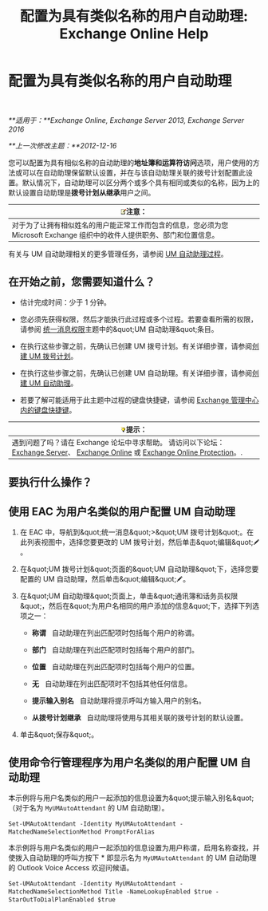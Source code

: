 ﻿---
title: '配置为具有类似名称的用户自动助理: Exchange Online Help'
TOCTitle: 配置为具有类似名称的用户自动助理
ms:assetid: 2e7318a0-67f9-4d7b-8300-5f0ef77656a8
ms:mtpsurl: https://technet.microsoft.com/zh-cn/library/Aa997135(v=EXCHG.150)
ms:contentKeyID: 52061334
ms.date: 05/23/2018
mtps_version: v=EXCHG.150
ms.translationtype: MT
---

# 配置为具有类似名称的用户自动助理

 

_**适用于：**Exchange Online, Exchange Server 2013, Exchange Server 2016_

_**上一次修改主题：**2012-12-16_

您可以配置为具有相似名称的自动助理的**地址簿和运算符访问**选项，用户使用的方法或可以在自动助理保留默认设置，并在与该自动助理关联的拨号计划配置此设置。默认情况下，自动助理可以区分两个或多个具有相同或类似的名称，因为上的默认设置自动助理是**拨号计划从继承**用户之间。

<table>
<thead>
<tr class="header">
<th><img src="images/Bb124558.note(EXCHG.150).gif" title="注意" alt="注意" />注意：</th>
</tr>
</thead>
<tbody>
<tr class="odd">
<td>对于为了让拥有相似姓名的用户能正常工作而包含的信息，您必须为您 Microsoft Exchange 组织中的收件人提供职务、部门和位置信息。</td>
</tr>
</tbody>
</table>


有关与 UM 自动助理相关的更多管理任务，请参阅 [UM 自动助理过程](um-auto-attendant-procedures-exchange-2013-help.md)。

## 在开始之前，您需要知道什么？

  - 估计完成时间：少于 1 分钟。

  - 您必须先获得权限，然后才能执行此过程或多个过程。若要查看所需的权限，请参阅 [统一消息权限](unified-messaging-permissions-exchange-2013-help.md)主题中的\&quot;UM 自动助理\&quot;条目。

  - 在执行这些步骤之前，先确认已创建 UM 拨号计划。有关详细步骤，请参阅[创建 UM 拨号计划](create-a-um-dial-plan-exchange-2013-help.md)。

  - 在执行这些步骤之前，先确认已创建 UM 自动助理。有关详细步骤，请参阅[创建 UM 自动助理](create-a-um-auto-attendant-exchange-2013-help.md)。

  - 若要了解可能适用于此主题中过程的键盘快捷键，请参阅 [Exchange 管理中心内的键盘快捷键](keyboard-shortcuts-in-the-exchange-admin-center-exchange-online-protection-help.md)。

<table>
<thead>
<tr class="header">
<th><img src="images/Bb124558.tip(EXCHG.150).gif" title="提示" alt="提示" />提示：</th>
</tr>
</thead>
<tbody>
<tr class="odd">
<td>遇到问题了吗？请在 Exchange 论坛中寻求帮助。 请访问以下论坛：<a href="https://go.microsoft.com/fwlink/p/?linkid=60612">Exchange Server</a>、 <a href="https://go.microsoft.com/fwlink/p/?linkid=267542">Exchange Online</a> 或 <a href="https://go.microsoft.com/fwlink/p/?linkid=285351">Exchange Online Protection</a>。.</td>
</tr>
</tbody>
</table>


## 要执行什么操作？

## 使用 EAC 为用户名类似的用户配置 UM 自动助理

1.  在 EAC 中，导航到\&quot;统一消息\&quot;\>\&quot;UM 拨号计划\&quot;。在此列表视图中，选择您要更改的 UM 拨号计划，然后单击\&quot;编辑\&quot;![编辑图标](images/Bb124582.6f53ccb2-1f13-4c02-bea0-30690e6ea71d(EXCHG.150).gif "编辑图标")。

2.  在\&quot;UM 拨号计划\&quot;页面的\&quot;UM 自动助理\&quot;下，选择您要配置的 UM 自动助理，然后单击\&quot;编辑\&quot;![编辑图标](images/Bb124582.6f53ccb2-1f13-4c02-bea0-30690e6ea71d(EXCHG.150).gif "编辑图标")。

3.  在\&quot;UM 自动助理\&quot;页面上，单击\&quot;通讯簿和话务员权限\&quot;，然后在\&quot;为用户名相同的用户添加的信息\&quot;下，选择下列选项之一：
    
      - **称谓**   自动助理在列出匹配项时包括每个用户的称谓。
    
      - **部门**   自动助理在列出匹配项时包括每个用户的部门。
    
      - **位置**   自动助理在列出匹配项时包括每个用户的位置。
    
      - **无**   自动助理在列出匹配项时不包括其他任何信息。
    
      - **提示输入别名**   自动助理将提示呼叫方输入用户的别名。
    
      - **从拨号计划继承**   自动助理将使用与其相关联的拨号计划的默认设置。

4.  单击\&quot;保存\&quot;。

## 使用命令行管理程序为用户名类似的用户配置 UM 自动助理

本示例将与用户名类似的用户一起添加的信息设置为\&quot;提示输入别名\&quot;（对于名为 `MyUMAutoAttendant` 的 UM 自动助理）。

    Set-UMAutoAttendant -Identity MyUMAutoAttendant -MatchedNameSelectionMethod PromptForAlias

本示例将与用户名类似的用户一起添加的信息设置为用户称谓，启用名称查找，并使拨入自动助理的呼叫方按下 \* 即显示名为 `MyUMAutoAttendant` 的 UM 自动助理的 Outlook Voice Access 欢迎问候语。

    Set-UMAutoAttendant -Identity MyUMAutoAttendant -MatchedNameSelectionMethod Title -NameLookupEnabled $true -StarOutToDialPlanEnabled $true

